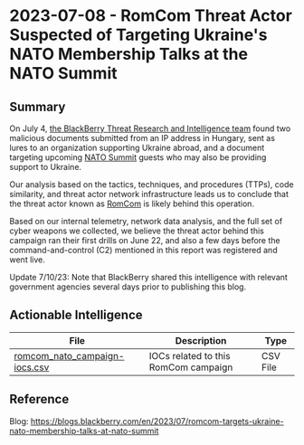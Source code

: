 # 2023-07-08 - RomCom Threat Actor Suspected of Targeting Ukraine's NATO Membership Talks at the NATO Summit

## Summary

On July 4, [the BlackBerry Threat Research and Intelligence team](https://blogs.blackberry.com/en/author/the-blackberry-research-and-intelligence-team) found two malicious documents submitted from an IP address in Hungary, sent as lures to an organization supporting Ukraine abroad, and a document targeting upcoming [NATO Summit](https://www.reuters.com/world/europe/whats-table-nato-vilnius-summit-2023-07-07/) guests who may also be providing support to Ukraine.

Our analysis based on the tactics, techniques, and procedures (TTPs), code similarity, and threat actor network infrastructure leads us to conclude that the threat actor known as [RomCom](https://blogs.blackberry.com/en/2023/06/romcom-resurfaces-targeting-ukraine) is likely behind this operation.

Based on our internal telemetry, network data analysis, and the full set of cyber weapons we collected, we believe the threat actor behind this campaign ran their first drills on June 22, and also a few days before the command-and-control (C2) mentioned in this report was registered and went live.

Update 7/10/23: Note that BlackBerry shared this intelligence with relevant government agencies several days prior to publishing this blog.

## Actionable Intelligence

| File | Description | Type | 
|--------|--------|--------|
| [romcom_nato_campaign-iocs.csv](https://github.com/blackberry/threat-research-and-intelligence/blob/main/Blogs%20%26%20Reports/Blogs/2023-07-08%20-%20RomCom%20Threat%20Actor%20Suspected%20of%20Targeting%20Ukraine%27s%20NATO%20Membership%20Talks%20at%20the%20NATO%20Summit/romcom_nato_campaign-iocs.csv) | IOCs related to this RomCom campaign | CSV File |


## Reference

Blog: https://blogs.blackberry.com/en/2023/07/romcom-targets-ukraine-nato-membership-talks-at-nato-summit